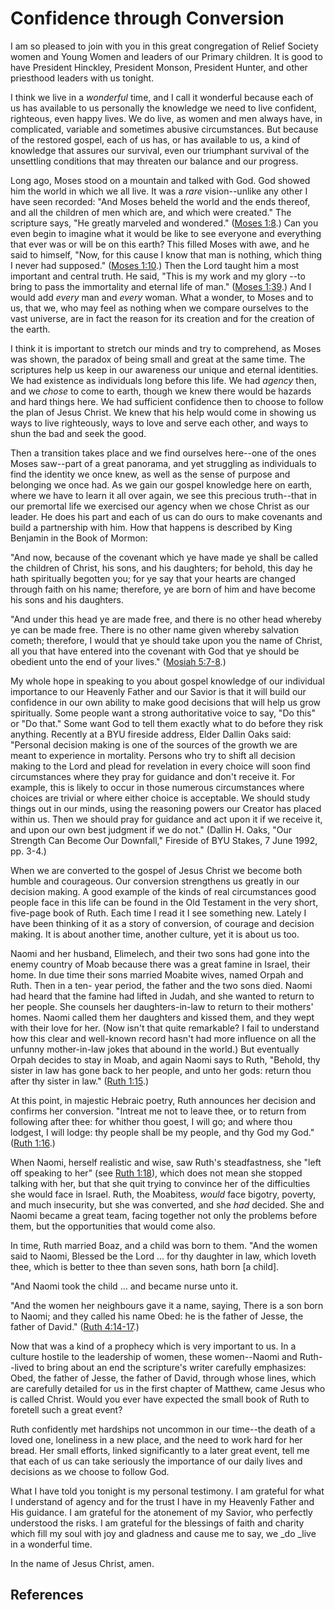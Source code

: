 # Confidence through Conversion

I am so pleased to join with you in this great congregation of Relief Society
women and Young Women and leaders of our Primary children. It is good to have
President Hinckley, President Monson, President Hunter, and other priesthood
leaders with us tonight.

I think we live in a _wonderful_ time, and I call it wonderful because each of
us has available to us personally the knowledge we need to live confident,
righteous, even happy lives. We do live, as women and men always have, in
complicated, variable and sometimes abusive circumstances. But because of the
restored gospel, each of us has, or has available to us, a kind of knowledge
that assures our survival, even our triumphant survival of the unsettling
conditions that may threaten our balance and our progress.

Long ago, Moses stood on a mountain and talked with God. God showed him the
world in which we all live. It was a _rare_ vision--unlike any other I have
seen recorded: "And Moses beheld the world and the ends thereof, and all the
children of men which are, and which were created." The scripture says, "He
greatly marveled and wondered." ([Moses
1:8](/scriptures/pgp/moses/1.8?lang=eng#7).) Can you even begin to imagine
what it would be like to see everyone and everything that ever was or will be
on this earth? This filled Moses with awe, and he said to himself, "Now, for
this cause I know that man is nothing, which thing I never had supposed."
([Moses 1:10](/scriptures/pgp/moses/1.10?lang=eng#9).) Then the Lord taught
him a most important and central truth. He said, "This is my work and my glory
--to bring to pass the immortality and eternal life of man." ([Moses
1:39](/scriptures/pgp/moses/1.39?lang=eng#38).) And I would add _every_ man
and _every_ woman. What a wonder, to Moses and to us, that we, who may feel as
nothing when we compare ourselves to the vast universe, are in fact the reason
for its creation and for the creation of the earth.

I think it is important to stretch our minds and try to comprehend, as Moses
was shown, the paradox of being small and great at the same time. The
scriptures help us keep in our awareness our unique and eternal identities. We
had existence as individuals long before this life. We had _agency_ then, and
we _chose_ to come to earth, though we knew there would be hazards and hard
things here. We had sufficient confidence then to choose to follow the plan of
Jesus Christ. We knew that his help would come in showing us ways to live
righteously, ways to love and serve each other, and ways to shun the bad and
seek the good.

Then a transition takes place and we find ourselves here--one of the ones
Moses saw--part of a great panorama, and yet struggling as individuals to find
the identity we once knew, as well as the sense of purpose and belonging we
once had. As we gain our gospel knowledge here on earth, where we have to
learn it all over again, we see this precious truth--that in our premortal
life we exercised our agency when we chose Christ as our leader. He does his
part and each of us can do ours to make covenants and build a partnership with
him. How that happens is described by King Benjamin in the Book of Mormon:

"And now, because of the covenant which ye have made ye shall be called the
children of Christ, his sons, and his daughters; for behold, this day he hath
spiritually begotten you; for ye say that your hearts are changed through
faith on his name; therefore, ye are born of him and have become his sons and
his daughters.

"And under this head ye are made free, and there is no other head whereby ye
can be made free. There is no other name given whereby salvation cometh;
therefore, I would that ye should take upon you the name of Christ, all you
that have entered into the covenant with God that ye should be obedient unto
the end of your lives." ([Mosiah
5:7-8](/scriptures/bofm/mosiah/5.7-8?lang=eng#6).)

My whole hope in speaking to you about gospel knowledge of our individual
importance to our Heavenly Father and our Savior is that it will build our
confidence in our own ability to make good decisions that will help us grow
spiritually. Some people want a strong authoritative voice to say, "Do this"
or "Do that." Some want God to tell them exactly what to do before they risk
anything. Recently at a BYU fireside address, Elder Dallin Oaks said:
"Personal decision making is one of the sources of the growth we are meant to
experience in mortality. Persons who try to shift all decision making to the
Lord and plead for revelation in every choice will soon find circumstances
where they pray for guidance and don't receive it. For example, this is likely
to occur in those numerous circumstances where choices are trivial or where
either choice is acceptable. We should study things out in our minds, using
the reasoning powers our Creator has placed within us. Then we should pray for
guidance and act upon it if we receive it, and upon our own best judgment if
we do not." (Dallin H. Oaks, "Our Strength Can Become Our Downfall," Fireside
of BYU Stakes, 7 June 1992, pp. 3-4.)

When we are converted to the gospel of Jesus Christ we become both humble and
courageous. Our conversion strengthens us greatly in our decision making. A
good example of the kinds of real circumstances good people face in this life
can be found in the Old Testament in the very short, five-page book of Ruth.
Each time I read it I see something new. Lately I have been thinking of it as
a story of conversion, of courage and decision making. It is about another
time, another culture, yet it is about us too.

Naomi and her husband, Elimelech, and their two sons had gone into the enemy
country of Moab because there was a great famine in Israel, their home. In due
time their sons married Moabite wives, named Orpah and Ruth. Then in a ten-
year period, the father and the two sons died. Naomi had heard that the famine
had lifted in Judah, and she wanted to return to her people. She counsels her
daughters-in-law to return to their mothers' homes. Naomi called them her
daughters and kissed them, and they wept with their love for her. (Now isn't
that quite remarkable? I fail to understand how this clear and well-known
record hasn't had more influence on all the unfunny mother-in-law jokes that
abound in the world.) But eventually Orpah decides to stay in Moab, and again
Naomi says to Ruth, "Behold, thy sister in law has gone back to her people,
and unto her gods: return thou after thy sister in law." ([Ruth
1:15](/scriptures/ot/ruth/1.15?lang=eng#14).)

At this point, in majestic Hebraic poetry, Ruth announces her decision and
confirms her conversion. "Intreat me not to leave thee, or to return from
following after thee: for whither thou goest, I will go; and where thou
lodgest, I will lodge: thy people shall be my people, and thy God my God."
([Ruth 1:16](/scriptures/ot/ruth/1.16?lang=eng#15).)

When Naomi, herself realistic and wise, saw Ruth's steadfastness, she "left
off speaking to her" (see [Ruth 1:18](/scriptures/ot/ruth/1.18?lang=eng#17)),
which does not mean she stopped talking with her, but that she quit trying to
convince her of the difficulties she would face in Israel. Ruth, the
Moabitess, _would_ face bigotry, poverty, and much insecurity, but she was
converted, and she _had_ decided. She and Naomi became a great team, facing
together not only the problems before them, but the opportunities that would
come also.

In time, Ruth married Boaz, and a child was born to them. "And the women said
to Naomi, Blessed be the Lord ... for thy daughter in law, which loveth thee,
which is better to thee than seven sons, hath born [a child].

"And Naomi took the child ... and became nurse unto it.

"And the women her neighbours gave it a name, saying, There is a son born to
Naomi; and they called his name Obed: he is the father of Jesse, the father of
David." ([Ruth 4:14-17](/scriptures/ot/ruth/4.14-17?lang=eng#13).)

Now that was a kind of a prophecy which is very important to us. In a culture
hostile to the leadership of women, these women--Naomi and Ruth--lived to
bring about an end the scripture's writer carefully emphasizes: Obed, the
father of Jesse, the father of David, through whose lines, which are carefully
detailed for us in the first chapter of Matthew, came Jesus who is called
Christ. Would you ever have expected the small book of Ruth to foretell such a
great event?

Ruth confidently met hardships not uncommon in our time--the death of a loved
one, loneliness in a new place, and the need to work hard for her bread. Her
small efforts, linked significantly to a later great event, tell me that each
of us can take seriously the importance of our daily lives and decisions as we
choose to follow God.

What I have told you tonight is my personal testimony. I am grateful for what
I understand of agency and for the trust I have in my Heavenly Father and His
guidance. I am grateful for the atonement of my Savior, who perfectly
understood the risks. I am grateful for the blessings of faith and charity
which fill my soul with joy and gladness and cause me to say, we _do _live in
a wonderful time.

In the name of Jesus Christ, amen.

## References


